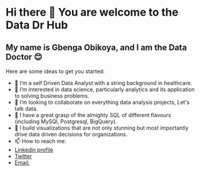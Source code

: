 # Hi there 👋 You are welcome to the Data Dr Hub
## My name is Gbenga Obikoya, and I am the Data Doctor :blush:

Here are some ideas to get you started:

- 🔭 I’m a self Driven Data Analyst with a string background in healthcare.
- 🤔 I’m interested in data science, particularly analytics and its application to solving business problems.
- 👯 I’m looking to collaborate on everything data analysis projects, Let's talk data.
- 💬 I have a great grasp of the almighty SQL of different flavours (including MySQl, Postgresql, BigQuery).
- 🌱 I build visualizations that are not only stunning but most importantly drive data driven decisions for organizations.
- 📫 How to reach me:
- [Linkedin profile](www.linkedin.com/in/obikoya)
- [Twitter](https://twitter.com/obikoya11)
- [Email:](obikoya16@gmail.com)

